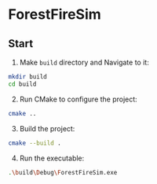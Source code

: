 # ForestFireSim

## Start

1. Make ```build``` directory and Navigate to it:
```bash
mkdir build
cd build
```

2. Run CMake to configure the project:
```bash
cmake ..
```

3. Build the project:
```bash
cmake --build .
```
4. Run the executable:
```bash
.\build\Debug\ForestFireSim.exe
```